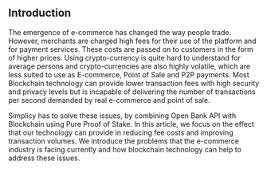 ## Introduction
The emergence of e-commerce has changed the way people trade. However, merchants are
charged high fees for their use of the platform and for payment services. These costs are passed on to customers in the form of higher prices. Using crypto-currency is quite hard to understand for average persons and crypto-currencies are also highly volatile, which are less suited to use as E-commerce, Point of Sale and P2P payments. Most Blockchain technology can provide lower transaction fees with high security and privacy levels but is incapable of delivering the number of transactions per second demanded by real e-commerce and point of sale. 

Simplicy has to solve these issues, by combining Open Bank API with Blockchain using Pure Proof of Stake. In this article, we focus on the effect that our technology can provide in reducing fee costs and improving transaction volumes. We introduce the problems that the e-commerce industry is facing currently and how blockchain technology can help to address these issues. 
